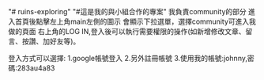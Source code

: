 "# ruins-exploring" 
"#這是我的與小組合作的專案"
我負責community的部分
進入首頁後點擊左上角main左側的圖示
會顯示下拉選單，選擇community可進入我做的頁面
右上角的LOG IN,登入後可以執行需要權限的操作(如新增修改文章、留言、按讚、加好友等)。

登入方式可以選擇:
1.google帳號登入
2.另外註冊帳號
3.使用我的帳號:johnny,密碼:283au4a83
